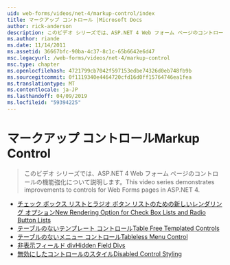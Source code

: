 ```yaml
---
uid: web-forms/videos/net-4/markup-control/index
title: マークアップ コントロール |Microsoft Docs
author: rick-anderson
description: このビデオ シリーズでは、ASP.NET 4 Web フォーム ページのコントロールの機能強化について説明します。
ms.author: riande
ms.date: 11/14/2011
ms.assetid: 36667bfc-90ba-4c37-8c1c-65b6642e6d47
msc.legacyurl: /web-forms/videos/net-4/markup-control
msc.type: chapter
ms.openlocfilehash: 4721799cb7042f597153edbe74326d0eb748fb9b
ms.sourcegitcommit: 0f1119340e4464720cfd16d0ff15764746ea1fea
ms.translationtype: MT
ms.contentlocale: ja-JP
ms.lasthandoff: 04/09/2019
ms.locfileid: "59394225"
---
```

# <a name="markup-control"></a><span data-ttu-id="03412-103">マークアップ コントロール</span><span class="sxs-lookup"><span data-stu-id="03412-103">Markup Control</span></span>

> <span data-ttu-id="03412-104">このビデオ シリーズでは、ASP.NET 4 Web フォーム ページのコントロールの機能強化について説明します。</span><span class="sxs-lookup"><span data-stu-id="03412-104">This video series demonstrates improvements to controls for Web Forms pages in ASP.NET 4.</span></span>


- [<span data-ttu-id="03412-105">チェック ボックス リストとラジオ ボタン リストのための新しいレンダリング オプション</span><span class="sxs-lookup"><span data-stu-id="03412-105">New Rendering Option for Check Box Lists and Radio Button Lists</span></span>](aspnet-4-quick-hit-new-rendering-option-for-check-box-lists-and-radio-button-lists.md)
- [<span data-ttu-id="03412-106">テーブルのないテンプレート コントロール</span><span class="sxs-lookup"><span data-stu-id="03412-106">Table Free Templated Controls</span></span>](aspnet-4-quick-hit-table-free-templated-controls.md)
- [<span data-ttu-id="03412-107">テーブルのないメニュー コントロール</span><span class="sxs-lookup"><span data-stu-id="03412-107">Tableless Menu Control</span></span>](aspnet-4-quick-hit-tableless-menu-control.md)
- [<span data-ttu-id="03412-108">非表示フィールド div</span><span class="sxs-lookup"><span data-stu-id="03412-108">Hidden Field Divs</span></span>](aspnet-4-quick-hit-hidden-field-divs.md)
- [<span data-ttu-id="03412-109">無効にしたコントロールのスタイル</span><span class="sxs-lookup"><span data-stu-id="03412-109">Disabled Control Styling</span></span>](aspnet-4-quick-hit-disabled-control-styling.md)

